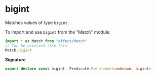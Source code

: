 # bigint

Matches values of type `bigint`.

To import and use `bigint` from the "Match" module:

```ts
import * as Match from "effect/Match"
// Can be accessed like this
Match.bigint
```

**Signature**

```ts
export declare const bigint: Predicate.Refinement<unknown, bigint>
```
